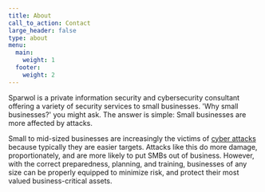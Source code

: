 ```yaml
---
title: About
call_to_action: Contact
large_header: false
type: about
menu:
  main:
    weight: 1
  footer:
    weight: 2
---
```


Sparwol is a private information security and cybersecurity consultant offering a variety of security services to small businesses. 'Why small businesses?' you might ask. The answer is simple: Small businesses are more affected by attacks. 

Small to mid-sized businesses are increasingly the victims of <a href="https://www.prnewswire.com/news-releases/43-of-cyberattacks-target-small-businesses-300729384.html">cyber attacks</a> because typically they are easier targets. Attacks like this do more damage, proportionately, and are more likely to put SMBs out of business. However, with the correct preparedness, planning, and training, businesses of any size can be properly equipped to minimize risk, and protect their most valued business-critical assets.


